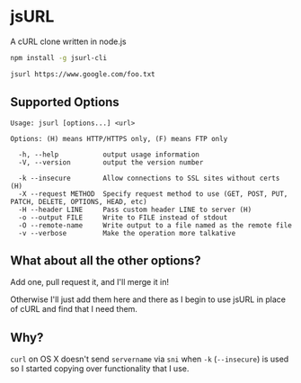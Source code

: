 jsURL
=====

A cURL clone written in node.js

```bash
npm install -g jsurl-cli
```

```bash
jsurl https://www.google.com/foo.txt
```

Supported Options
-----------------

```
Usage: jsurl [options...] <url>

Options: (H) means HTTP/HTTPS only, (F) means FTP only

  -h, --help           output usage information
  -V, --version        output the version number

  -k --insecure        Allow connections to SSL sites without certs (H)
  -X --request METHOD  Specify request method to use (GET, POST, PUT, PATCH, DELETE, OPTIONS, HEAD, etc)
  -H --header LINE     Pass custom header LINE to server (H)
  -o --output FILE     Write to FILE instead of stdout
  -O --remote-name     Write output to a file named as the remote file
  -v --verbose         Make the operation more talkative
```

What about all the other options?
------------------

Add one, pull request it, and I'll merge it in!

Otherwise I'll just add them here and there as I begin to use jsURL in place of cURL and find that I need them.

Why?
----

`curl` on OS X doesn't send `servername` via `sni` when `-k` (`--insecure`) is used
so I started copying over functionality that I use.
